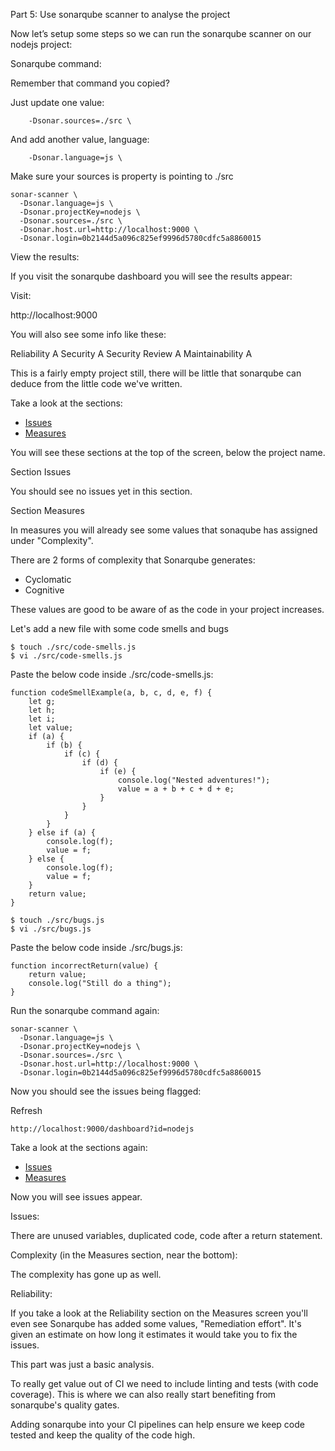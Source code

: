 Part 5: Use sonarqube scanner to analyse the project

Now let’s setup some steps so we can run the sonarqube scanner on our nodejs project:

Sonarqube command:

Remember that command you copied?

Just update one value:

```
    -Dsonar.sources=./src \
```

And add another value, language:

```
    -Dsonar.language=js \
```

Make sure your sources is property is pointing to ./src

```
sonar-scanner \
  -Dsonar.language=js \
  -Dsonar.projectKey=nodejs \
  -Dsonar.sources=./src \
  -Dsonar.host.url=http://localhost:9000 \
  -Dsonar.login=0b2144d5a096c825ef9996d5780cdfc5a8860015
```

View the results:

If you visit the sonarqube dashboard you will see the results appear:

Visit:

http://localhost:9000


You will also see some info like these:

Reliability A
Security A
Security Review A
Maintainability A

This is a fairly empty project still, there will be little that sonarqube can deduce from the little code we've written.

Take a look at the sections:

* [Issues](http://localhost:9000/project/issues?id=nodejs&resolved=false)
* [Measures](http://localhost:9000/component_measures?id=nodejs)

You will see these sections at the top of the screen, below the project name.

Section Issues 

You should see no issues yet in this section.

Section Measures

In measures you will already see some values that sonaqube has assigned under "Complexity".

There are 2 forms of complexity that Sonarqube generates:

* Cyclomatic
* Cognitive

These values are good to be aware of as the code in your project increases.

Let's add a new file with some code smells and bugs

```
$ touch ./src/code-smells.js
$ vi ./src/code-smells.js
```

Paste the below code inside ./src/code-smells.js:

```
function codeSmellExample(a, b, c, d, e, f) {
    let g;
    let h;
    let i;
    let value;
    if (a) {
        if (b) {
            if (c) {
                if (d) {
                    if (e) {
                        console.log("Nested adventures!");
                        value = a + b + c + d + e;
                    }
                }
            }
        }
    } else if (a) {
        console.log(f);
        value = f;
    } else {
        console.log(f);
        value = f;
    }
    return value;
}
```

```
$ touch ./src/bugs.js
$ vi ./src/bugs.js
```

Paste the below code inside ./src/bugs.js:

```
function incorrectReturn(value) {
    return value;
    console.log("Still do a thing");
}
```


Run the sonarqube command again:

```
sonar-scanner \
  -Dsonar.language=js \
  -Dsonar.projectKey=nodejs \
  -Dsonar.sources=./src \
  -Dsonar.host.url=http://localhost:9000 \
  -Dsonar.login=0b2144d5a096c825ef9996d5780cdfc5a8860015
```

Now you should see the issues being flagged:

Refresh 

```
http://localhost:9000/dashboard?id=nodejs
```

Take a look at the sections again:

* [Issues](http://localhost:9000/project/issues?id=nodejs&resolved=false)
* [Measures](http://localhost:9000/component_measures?id=nodejs)

Now you will see issues appear. 

Issues:

There are unused variables, duplicated code, code after a return statement.

Complexity (in the Measures section, near the bottom):

The complexity has gone up as well.

 Reliability:

 If you take a look at the Reliability section on the Measures screen you'll even see Sonarqube has added some values, "Remediation effort". It's given an estimate on how long it estimates it would take you to fix the issues.

This part was just a basic analysis. 

To really get value out of CI we need to include linting and tests (with code coverage). This is where we can also really start benefiting from sonarqube's quality gates. 

Adding sonarqube into your CI pipelines can help ensure we keep code tested and keep the quality of the code high.
